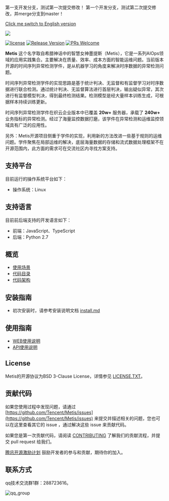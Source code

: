 第一支开发分支，测试第一次提交修改！
第一个开发分支，测试第二次提交修改，并merge分支到master！

[Click me switch to English version](README.en.md)

![](docs/images/Metis_logo.png)

[![license](http://img.shields.io/badge/license-BSD3-blue.svg)](https://github.com/tencent/Metis/master/LICENSE.TXT)
[![Release Version](https://img.shields.io/badge/release-0.2.0-red.svg)](https://github.com/tencent/Metis/releases)
[![PRs Welcome](https://img.shields.io/badge/PRs-welcome-brightgreen.svg)](https://github.com/tencent/Metis/pulls)

**Metis** 这个名字取自希腊神话中的智慧女神墨提斯（Metis），它是一系列AIOps领域的应用实践集合。主要解决在质量、效率、成本方面的智能运维问题。当前版本开源的时间序列异常检测学件，是从机器学习的角度来解决时序数据的异常检测问题。

时间序列异常检测学件的实现思路是基于统计判决、无监督和有监督学习对时序数据进行联合检测。通过统计判决、无监督算法进行首层判决，输出疑似异常，其次进行有监督模型判决，得到最终检测结果。检测模型是经大量样本训练生成，可根据样本持续训练更新。

时间序列异常检测学件在织云企业版本中已覆盖 **20w+** 服务器，承载了 **240w+** 业务指标的异常检测。经过了海量监控数据打磨，该学件在异常检测和运维监控领域具有广泛的应用性。

另外：Metis开源项目侧重于学件的实现，利用新的方法改进一些基于规则的运维问题。学件聚焦在局部运维的解决，底层海量数据的存储和流式数据处理框架不在开源范围内，此方面的需求可在交流社区内寻找方案支持。

## 支持平台

目前运行的操作系统平台如下：

- 操作系统：Linux

## 支持语言

目前前后端支持的开发语言如下：

- 前端：JavaScript、TypeScript
- 后端：Python 2.7

## 概览

* [使用场景](docs/usecase.md)
* [代码目录](docs/code_framework.md)
* [代码架构](docs/architecture.md)

## 安装指南

* 初次安装时，请参考安装说明文档 [install.md](docs/install.md)

## 使用指南

* [WEB使用说明](docs/web_userguide.md)
* [API使用说明](docs/api_userguide.md)

## License

Metis的开源协议为BSD 3-Clause License，详情参见 [LICENSE.TXT](LICENSE.TXT)。

## 贡献代码

如果您使用过程中发现问题，请通过 [https://github.com/Tencent/Metis/issues](https://github.com/Tencent/Metis/issues) 来提交并描述相关的问题，您也可以在这里查看其它的 issue ，通过解决这些 issue 来贡献代码。

如果您是第一次贡献代码，请阅读 [CONTRIBUTING](CONTRIBUTING.md) 了解我们的贡献流程，并提交 pull request 给我们。

[腾讯开源激励计划](https://opensource.tencent.com/contribution) 鼓励开发者的参与和贡献，期待你的加入。

## 联系方式

qq技术交流群1群：288723616。

![qq_group](docs/images/qq_group.png)

